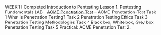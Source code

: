 WEEK 1
I Completed Introduction to Pentesting
    Lesson 1. Pentesting Fundamentals
        LAB - [ACME Penetration Test](./labs/ACME-Penetration-Test.md) – ACME-Penetration-Test
        Task 1
        What is Penetration Testing?
        Task 2
        Penetration Testing Ethics
        Task 3
        Penetration Testing Methodologies
        Task 4
        Black box, White box, Grey box Penetration Testing
        Task 5
        Practical: ACME Penetration Test
    2. 